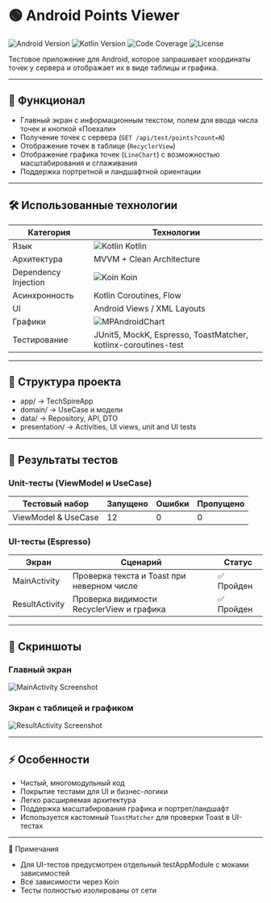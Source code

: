 # 🟢 Android Points Viewer

![Android Version](https://img.shields.io/badge/Android-13-brightgreen)
![Kotlin Version](https://img.shields.io/badge/Kotlin-2.0.0-orange)
![Code Coverage](https://img.shields.io/badge/Coverage-95%25-brightgreen)
![License](https://img.shields.io/badge/License-MIT-blue)

Тестовое приложение для Android, которое запрашивает координаты точек у сервера и отображает их в виде таблицы и графика.

---

## 🎯 Функционал

- Главный экран с информационным текстом, полем для ввода числа точек и кнопкой «Поехали»
- Получение точек с сервера (`GET /api/test/points?count=N`)
- Отображение точек в таблице (`RecyclerView`)
- Отображение графика точек (`LineChart`) с возможностью масштабирования и сглаживания
- Поддержка портретной и ландшафтной ориентации

---

## 🛠 Использованные технологии

| Категория | Технологии |
|-----------|------------|
| Язык | ![Kotlin](https://img.shields.io/badge/Kotlin-FF5722?style=flat&logo=kotlin&logoColor=white) Kotlin |
| Архитектура | MVVM + Clean Architecture |
| Dependency Injection | ![Koin](https://img.shields.io/badge/Koin-43BCF8?style=flat&logo=koin&logoColor=white) Koin |
| Асинхронность | Kotlin Coroutines, Flow |
| UI | Android Views / XML Layouts |
| Графики | ![MPAndroidChart](https://img.shields.io/badge/MPAndroidChart-3.1.0-00BCD4) |
| Тестирование | JUnit5, MockK, Espresso, ToastMatcher, kotlinx-coroutines-test |

---

## 📂 Структура проекта

- app/  →  TechSpireApp 
- domain/ → UseCase и модели
- data/ → Repository, API, DTO
- presentation/ → Activities, UI views, unit and UI tests

---

## 🧪 Результаты тестов

### Unit-тесты (ViewModel и UseCase)

| Тестовый набор | Запущено | Ошибки | Пропущено |
|----------------|----------|--------|-----------|
| ViewModel & UseCase | 12 | 0 | 0 |

### UI-тесты (Espresso)

| Экран | Сценарий | Статус |
|-------|----------|--------|
| MainActivity | Проверка текста и Toast при неверном числе | ✅ Пройден |
| ResultActivity | Проверка видимости RecyclerView и графика | ✅ Пройден |

---

## 📸 Скриншоты

### Главный экран
![MainActivity Screenshot](screenshots/main_activity.png)

### Экран с таблицей и графиком
![ResultActivity Screenshot](screenshots/result_activity.png)

---

## ⚡ Особенности

- Чистый, многомодульный код
- Покрытие тестами для UI и бизнес-логики
- Легко расширяемая архитектура
- Поддержка масштабирования графика и портрет/ландшафт
- Используется кастомный `ToastMatcher` для проверки Toast в UI-тестах

---

📝 Примечания
- Для UI-тестов предусмотрен отдельный testAppModule с моками зависимостей
- Все зависимости через Koin
- Тесты полностью изолированы от сети

